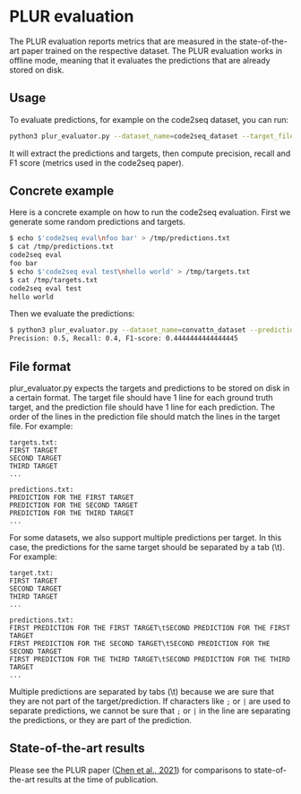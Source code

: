 # PLUR evaluation

The PLUR evaluation reports metrics that are measured in the state-of-the-art paper trained on the respective dataset. The PLUR evaluation works in offline mode, meaning that it evaluates the predictions that are already stored on disk.

## Usage

To evaluate predictions, for example on the code2seq dataset, you can run:

```bash
python3 plur_evaluator.py --dataset_name=code2seq_dataset --target_file=/tmp/code2seq_dataset/targets.txt --prediction_file=/tmp/code2seq_dataset/predictions.txt
```

It will extract the predictions and targets, then compute precision, recall and F1 score (metrics used in the code2seq paper).

## Concrete example

Here is a concrete example on how to run the code2seq evaluation. First we generate some random predictions and targets.

```bash
$ echo $'code2seq eval\nfoo bar' > /tmp/predictions.txt
$ cat /tmp/predictions.txt
code2seq eval
foo bar
$ echo $'code2seq eval test\nhello world' > /tmp/targets.txt
$ cat /tmp/targets.txt
code2seq eval test
hello world
```

Then we evaluate the predictions:

```bash
$ python3 plur_evaluator.py --dataset_name=convattn_dataset --prediction_file=/tmp/predictions.txt --target_file=/tmp/targets.txt
Precision: 0.5, Recall: 0.4, F1-score: 0.4444444444444445
```

## File format

plur_evaluator.py expects the targets and predictions to be stored on disk in a certain format. The target file should have 1 line for each ground truth target, and the prediction file should have 1 line for each prediction. The order of the lines in the prediction file should match the lines in the target file. For example:

```
targets.txt:
FIRST TARGET
SECOND TARGET
THIRD TARGET
...

predictions.txt:
PREDICTION FOR THE FIRST TARGET
PREDICTION FOR THE SECOND TARGET
PREDICTION FOR THE THIRD TARGET
...
```

For some datasets, we also support multiple predictions per target. In this case, the predictions for the same target should be separated by a tab (\t). For example:

```
target.txt:
FIRST TARGET
SECOND TARGET
THIRD TARGET
...

predictions.txt:
FIRST PREDICTION FOR THE FIRST TARGET\tSECOND PREDICTION FOR THE FIRST TARGET
FIRST PREDICTION FOR THE SECOND TARGET\tSECOND PREDICTION FOR THE SECOND TARGET
FIRST PREDICTION FOR THE THIRD TARGET\tSECOND PREDICTION FOR THE THIRD TARGET
...
```

Multiple predictions are separated by tabs (\t) because we are sure that they are not part of the target/prediction. If characters like `;` or `|` are used to separate predictions, we cannot be sure that `;` or `|` in the line are separating the predictions, or they are part of the prediction.

## State-of-the-art results

Please see the PLUR paper ([Chen et al., 2021](https://papers.nips.cc/paper/2021/hash/c2937f3a1b3a177d2408574da0245a19-Abstract.html)) for comparisons to state-of-the-art results at the time of publication.
